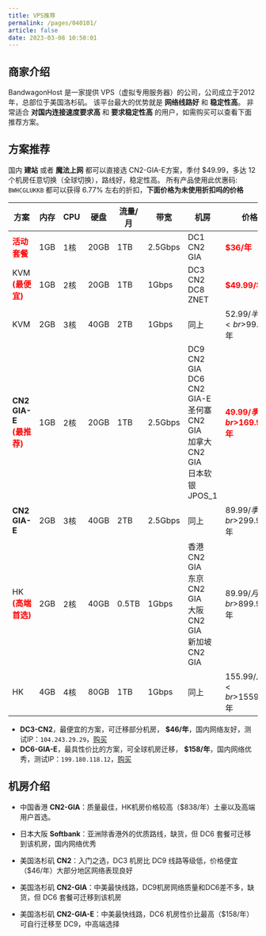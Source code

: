 ```yaml
---
title: VPS推荐
permalink: /pages/040101/
article: false
date: 2023-03-08 10:50:01
---
```

## 商家介绍
BandwagonHost 是一家提供 VPS（虚拟专用服务器）的公司，公司成立于2012年，总部位于美国洛杉矶。
该平台最大的优势就是 **网络线路好** 和 **稳定性高**。 非常适合 **对国内连接速度要求高** 和 **要求稳定性高** 的用户，如需购买可以查看下面推荐方案。

## 方案推荐
国内 **建站** 或者 **魔法上网** 都可以直接选 CN2-GIA-E方案，季付 $49.99，多达 12 个机房任意切换（全球切换），路线好，稳定性高。
所有产品使用此优惠码: `BWHCGLUKKB` 都可以获得 6.77% 左右的折扣，**下面价格为未使用折扣吗的价格**

| 方案                                                                           | 内存 | CPU | 硬盘 | 流量/月 | 带宽   | 机房                                                                      | 价格                                                                     | 购买                                                                 |
|------------------------------------------------------------------------------|------|-----|------|---------|--------|-------------------------------------------------------------------------|------------------------------------------------------------------------|----------------------------------------------------------------------|
| <span style="color: #ff0000;"><strong>活动套餐</strong></span>                   | 1GB  | 1核 | 20GB | 1TB     | 2.5Gbps| DC1 CN2 GIA                                                             | <span style="color: #ff0000;"><strong>$36/年</strong></span>             | [购买](https://bwh81.net/aff.php?aff=70876&pid=156)                   |
| KVM<br><span style="color: #ff0000;"><strong>(最便宜)</strong></span>           | 1GB | 2核 | 20GB | 1TB     | 1Gbps  | DC3 CN2<br>DC8 ZNET<br>                                                 | <span style="color: #ff0000;"><strong>$49.99/年</strong></span>         | [购买](https://bwh81.net/aff.php?aff=70876&pid=44)                     |
| KVM                                                                          | 2GB  | 3核 | 40GB | 2TB     | 1Gbps  | 同上                                                                      | $52.99/半年<br>$99.99/年                                                  | [购买](https://bwh81.net/aff.php?aff=70876&pid=45)                     |
| **CN2 GIA-E**<br><span style="color: #ff0000;"><strong>(最推荐)</strong></span> | 1GB | 2核 | 20GB | 1TB     | 2.5Gbps| DC9 CN2 GIA <br> DC6 CN2 GIA-E<br>圣何塞 CN2 GIA<br>加拿大 CN2 GIA<br>日本软银 JPOS_1 | <span style="color: #ff0000;"><strong>$49.99/季<br>$169.99/年</strong></span> | [购买](https://bwh81.net/aff.php?aff=70876&pid=87)                     |
| **CN2 GIA-E**                                                                | 2GB  | 3核 | 40GB | 2TB     | 2.5Gbps| 同上                                                                      | $89.99/季<br>$299.99/年                                                  | [购买](https://bwh81.net/aff.php?aff=70876&pid=88)                     |
| HK<br><span style="color: #ff0000;"><strong>(高端首选)</strong></span>           | 2GB  | 2核 | 40GB | 0.5TB   | 1Gbps  | 香港 CN2 GIA<br>东京 CN2 GIA<br>大阪 CN2 GIA<br>新加坡 CN2 GIA                   | $89.99/月<br>$899.99/年                                                  | [购买](https://bwh81.net/aff.php?aff=70876&pid=95)                     |
| HK                                                                           | 4GB  | 4核 | 80GB | 1TB     | 1Gbps  | 同上                                                                      | $155.99/月<br>$1559.99/年                                                | [购买](https://bwh81.net/aff.php?aff=70876&pid=96)                     |

- **DC3-CN2**，最便宜的方案，可迁移部分机房， **$46/年**，国内网络友好，测试IP：`104.243.29.29`，[购买](https://bwh81.net/aff.php?aff=70876&pid=57)
- **DC6-GIA-E**，最具性价比的方案，可全球机房迁移， **$158/年**，国内网络优秀，测试IP：`199.180.118.12`，[购买](https://bwh81.net/aff.php?aff=70876&pid=87)

## 机房介绍
- 中国香港 **CN2-GIA**：质量最佳，HK机房价格较高（$838/年）土豪以及高端用户首选。

- 日本大阪 **Softbank**：亚洲除香港外的优质路线，缺货，但 DC6 套餐可迁移到该机房，国内网络优秀

- 美国洛杉矶 **CN2**：入门之选，DC3 机房比 DC9 线路等级低，价格便宜（$46/年）大部分地区网络表现良好

- 美国洛杉矶 **CN2-GIA**：中美最快线路，DC9机房网络质量和DC6差不多，缺货，但 DC6 套餐可迁移到该机房

- 美国洛杉矶 **CN2-GIA-E**：中美最快线路，DC6 机房性价比最高（$158/年）可自行迁移至 DC9，中高端选择

<Vssue :title="$title" />
